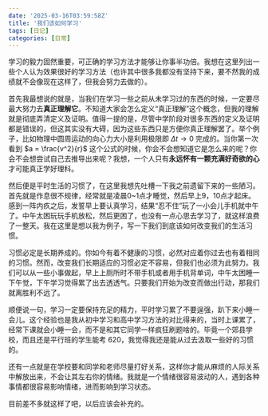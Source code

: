 ```yaml
---
date: '2025-03-16T03:59:58Z'
title: '我们该如何学习'
tags: [日记]
categories: [日常]
---
```


学习的毅力固然重要，可正确的学习方法才能够让你事半功倍。我想在这里列出一些个人认为效果很好的学习方法（也许其中很多我都没有坚持下来，要不然我的成绩就不会像现在这样了，但我会努力去做的）。

首先我最想说的就是，当我们在学习一些之前从未学习过的东西的时候，一定要尽最大努力去**真正理解它**。不知道大家会怎么定义“真正理解”这个概念，但我的理解就是彻底弄清定义及证明。值得一提的是，尽管中学阶段对很多东西的定义及证明都是错误的，但这其实没有大碍，因为这些东西只是方便你真正理解罢了。举个例子，比如物理中圆周运动的向心力大小是利用极限即 $\Delta{t} \to 0$ 完成的。当你第一次看到 $a = \frac{v^2}{r}$ 这个公式的时候，你会不会想知道它是怎么来的呢？你会不会想尝试自己去推导出来呢？我想，一个人只有**永远怀有一颗充满好奇欲的心**才可能真正学好理科。

然后便是平时生活的习惯了，在这里我想先吐槽一下我之前遗留下来的一些陋习。首先就是作息很不规律，经常就是凌晨0~1点才睡觉，然后早上9，10点才起床。感到一阵内疚之后，发誓早上要认真学习，结果“忍不住”玩了一小会儿手机就中午了。中午太困玩玩手机放松，然后更困了，也没有一点心思去学习了，就这样浪费了一整天。我在这里是想以我为例子，写一下我们到底该如何改变我们的生活习惯。

习惯必定是长期养成的。你如今有着不健康的习惯，必然对应着你过去也有着相同的习惯。然而，改变我们长期适应的习惯必定不容易，但我们也必须为此努力。我们可以从一些小事做起，早上上厕所时不带手机或者用手机背单词，中午太困睡一下午觉，下午学习觉得累了出去透透气。只要我们开始为改变而做出行动，那我们就离胜利不远了。

顺便说一句，学习一定要保持充足的精力，平时学习累了不要逞强，趴下来小睡一会儿。这个经验也是我从初中学习和高中学习方法的对比得来的，当时上课累了，经常下课就会小睡一会，而不是和其它同学一样疯狂刷题啥的。毕竟一个郊县学校，而且还是平行班的学生能考 620，我觉得我还是能从过去汲取一些好的习惯的。

还有一点就是在学校要和同学和老师尽量打好关系，这样你才能从麻烦的人际关系中解放出来，不会让其左右你的情绪。我就是一个情绪很容易波动的人，遇到各种事情都很容易影响情绪，进而影响到学习状态。

目前差不多就这样了吧，以后应该会补充的。
